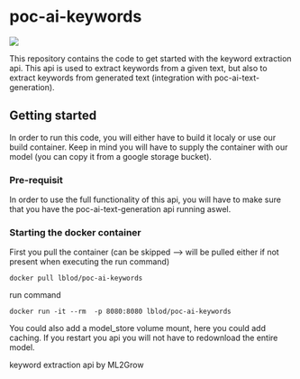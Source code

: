 # poc-ai-keywords

![](https://build.redpencil.io/api/badges/lblod/poc-ai-keywords/status.svg)

This repository contains the code to get started with the keyword extraction api. This api is used to extract keywords from a given text,
but also to extract keywords from generated text (integration with poc-ai-text-generation).

## Getting started
In order to run this code, you will either have to build it localy or use our build container. Keep in mind you will have to
supply the container with our model (you can copy it from a google storage bucket).
### Pre-requisit
In order to use the full functionality of this api, you will have to make sure that you have the poc-ai-text-generation api
running aswel.

### Starting the docker container
First you pull the container (can be skipped --> will be pulled either if not present when executing the run command)
```
docker pull lblod/poc-ai-keywords
```

run command
```
docker run -it --rm  -p 8080:8080 lblod/poc-ai-keywords
```

You could also add a model_store volume mount, here you could add caching. If you restart you api you will not have to redownload the entire model.


keyword extraction api by ML2Grow

